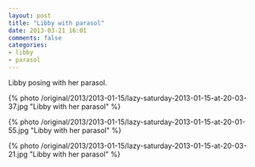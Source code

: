 ```yaml
---
layout: post
title: "Libby with parasol"
date: 2013-03-21 16:01
comments: false
categories: 
- libby
- parasol
---
```

Libby posing with her parasol.

{% photo /original/2013/2013-01-15/lazy-saturday-2013-01-15-at-20-03-37.jpg "Libby with her parasol" %}

{% photo /original/2013/2013-01-15/lazy-saturday-2013-01-15-at-20-01-55.jpg "Libby with her parasol" %}

{% photo /original/2013/2013-01-15/lazy-saturday-2013-01-15-at-20-03-21.jpg "Libby with her parasol" %}

